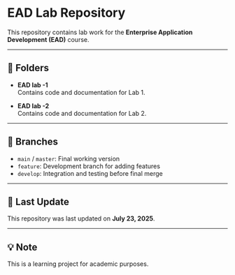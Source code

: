 # EAD Lab Repository

This repository contains lab work for the **Enterprise Application Development (EAD)** course.

---

## 📁 Folders

- **EAD lab -1**  
  Contains code and documentation for Lab 1.

- **EAD lab -2**  
  Contains code and documentation for Lab 2.

---

## 📌 Branches

- `main` / `master`: Final working version
- `feature`: Development branch for adding features
- `develop`: Integration and testing before final merge

---

## 🧾 Last Update

This repository was last updated on **July 23, 2025**.

---

## 💡 Note

This is a learning project for academic purposes.
